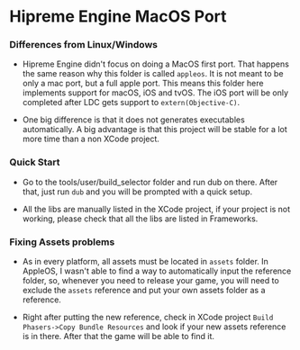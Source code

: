 # Hipreme Engine MacOS Port


### Differences from Linux/Windows
- Hipreme Engine didn't focus on doing a MacOS first port. That happens the same reason why this folder is called `appleos`. It is not meant to be only a mac port, but a full apple port. This means this folder here implements support for macOS, iOS and tvOS. The iOS port will be only completed after LDC gets support to `extern(Objective-C)`.

- One big difference is that it does not generates executables automatically. A big advantage is that this project will be stable for a lot more time than a non XCode project. 


### Quick Start

- Go to the tools/user/build_selector folder and run dub on there. After that, just run `dub` and you will be prompted with a quick setup.

- All the libs are manually listed in the XCode project, if your project is not working, please check that all the libs are listed in Frameworks.


### Fixing Assets problems

- As in every platform, all assets must be located in `assets` folder. In AppleOS, I wasn't  able to find a way to automatically input the reference folder, so, whenever you need to release your game, you will need to exclude the `assets` reference and put your own assets folder as a reference. 

- Right after putting the new reference, check in XCode project `Build Phasers->Copy Bundle Resources` and look if your new assets reference is in there. After that the game will be able to find it.
